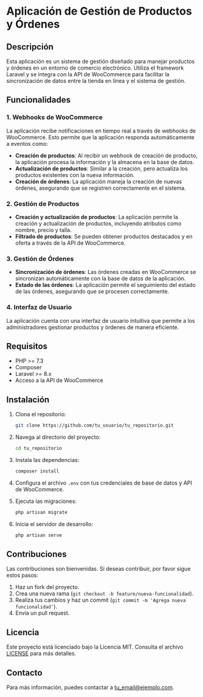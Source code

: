 # Aplicación de Gestión de Productos y Órdenes

## Descripción

Esta aplicación es un sistema de gestión diseñado para manejar productos y órdenes en un entorno de comercio electrónico. Utiliza el framework Laravel y se integra con la API de WooCommerce para facilitar la sincronización de datos entre la tienda en línea y el sistema de gestión.

## Funcionalidades

### 1. Webhooks de WooCommerce

La aplicación recibe notificaciones en tiempo real a través de webhooks de WooCommerce. Esto permite que la aplicación responda automáticamente a eventos como:

- **Creación de productos**: Al recibir un webhook de creación de producto, la aplicación procesa la información y la almacena en la base de datos.
- **Actualización de productos**: Similar a la creación, pero actualiza los productos existentes con la nueva información.
- **Creación de órdenes**: La aplicación maneja la creación de nuevas órdenes, asegurando que se registren correctamente en el sistema.

### 2. Gestión de Productos

- **Creación y actualización de productos**: La aplicación permite la creación y actualización de productos, incluyendo atributos como nombre, precio y talla.
- **Filtrado de productos**: Se pueden obtener productos destacados y en oferta a través de la API de WooCommerce.

### 3. Gestión de Órdenes

- **Sincronización de órdenes**: Las órdenes creadas en WooCommerce se sincronizan automáticamente con la base de datos de la aplicación.
- **Estado de las órdenes**: La aplicación permite el seguimiento del estado de las órdenes, asegurando que se procesen correctamente.

### 4. Interfaz de Usuario

La aplicación cuenta con una interfaz de usuario intuitiva que permite a los administradores gestionar productos y órdenes de manera eficiente. 

## Requisitos

- PHP >= 7.3
- Composer
- Laravel >= 8.x
- Acceso a la API de WooCommerce

## Instalación

1. Clona el repositorio:
   ```bash
   git clone https://github.com/tu_usuario/tu_repositorio.git
   ```

2. Navega al directorio del proyecto:
   ```bash
   cd tu_repositorio
   ```

3. Instala las dependencias:
   ```bash
   composer install
   ```

4. Configura el archivo `.env` con tus credenciales de base de datos y API de WooCommerce.

5. Ejecuta las migraciones:
   ```bash
   php artisan migrate
   ```

6. Inicia el servidor de desarrollo:
   ```bash
   php artisan serve
   ```

## Contribuciones

Las contribuciones son bienvenidas. Si deseas contribuir, por favor sigue estos pasos:

1. Haz un fork del proyecto.
2. Crea una nueva rama (`git checkout -b feature/nueva-funcionalidad`).
3. Realiza tus cambios y haz un commit (`git commit -m 'Agrega nueva funcionalidad'`).
4. Envía un pull request.

## Licencia

Este proyecto está licenciado bajo la Licencia MIT. Consulta el archivo [LICENSE](LICENSE) para más detalles.

## Contacto

Para más información, puedes contactar a [tu_email@ejemplo.com](mailto:felipe.andres.j@agileticl.com).
